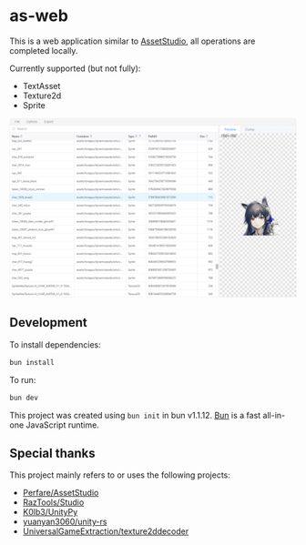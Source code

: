 # as-web

This is a web application similar to [AssetStudio](https://github.com/Perfare/AssetStudio), all operations are completed locally.

Currently supported (but not fully):

- TextAsset
- Texture2d
- Sprite

![preview](./docs/preview.png)

## Development

To install dependencies:

```bash
bun install
```

To run:

```bash
bun dev
```

This project was created using `bun init` in bun v1.1.12. [Bun](https://bun.sh) is a fast all-in-one JavaScript runtime.

## Special thanks

This project mainly refers to or uses the following projects:

- [Perfare/AssetStudio](https://github.com/Perfare/AssetStudio)
- [RazTools/Studio](https://github.com/RazTools/Studio)
- [K0lb3/UnityPy](https://github.com/K0lb3/UnityPy)
- [yuanyan3060/unity-rs](https://github.com/yuanyan3060/unity-rs)
- [UniversalGameExtraction/texture2ddecoder](https://github.com/UniversalGameExtraction/texture2ddecoder)
